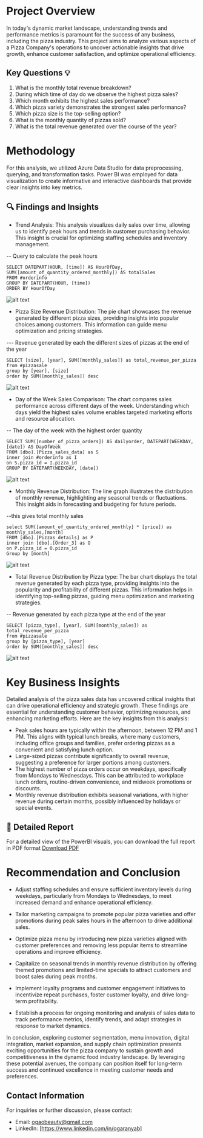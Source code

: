 
# Project Overview

 In today's dynamic market landscape, understanding trends and performance metrics is paramount for the success of any business, including the pizza industry. This project aims to analyze various aspects of a Pizza Company's operations to uncover actionable insights that drive growth, enhance customer satisfaction, and optimize operational efficiency.

 ## Key Questions 💡

 1. What is the monthly total revenue breakdown?
 2. During which time of day do we observe the highest pizza sales?
 3. Which month exhibits the highest sales performance?
 4. Which pizza variety demonstrates the strongest sales performance?
 5. Which pizza size is the top-selling option?
 6. What is the monthly quantity of pizzas sold?
 7. What is the total revenue generated over the course of the year?

# Methodology

For this analysis, we utilized Azure Data Studio for data preprocessing, querying, and transformation tasks. Power BI was employed for data visualization to create informative and interactive dashboards that provide clear insights into key metrics.

## 🔍 Findings and Insights

* Trend Analysis: This analysis visualizes daily sales over time, allowing us to identify peak hours and trends in customer purchasing behavior. This insight is crucial for optimizing staffing schedules and inventory management.

 -- Query to calculate the peak hours

    SELECT DATEPART(HOUR, [time]) AS HourOfDay, SUM([amount_of_quantity_ordered_monthly]) AS totalSales
    FROM #orderinfo
    GROUP BY DATEPART(HOUR, [time])
    ORDER BY HourOfDay


![alt text](image.png)

* Pizza Size Revenue Distribution: The pie chart showcases the revenue generated by different pizza sizes, providing insights into popular choices among customers. This information can guide menu optimization and pricing strategies.

--- Revenue generated by each the different sizes of pizzas at the end of the year

    SELECT [size], [year], SUM([monthly_sales]) as total_revenue_per_pizza 
    from #pizzasale
    group by [year], [size]
    order by SUM([monthly_sales]) desc


![alt text](image-1.png)


* Day of the Week Sales Comparison: The chart compares sales performance across different days of the week. Understanding which days yield the highest sales volume enables targeted marketing efforts and resource allocation.

-- The day of the week with the highest order quantity

    SELECT SUM([number_of_pizza_orders]) AS dailyorder, DATEPART(WEEKDAY, [date]) AS DayOfWeek
    FROM [dbo].[Pizza_sales_data] as S
    inner join #orderinfo as I
    on S.pizza_id = I.pizza_id
    GROUP BY DATEPART(WEEKDAY, [date])

![alt text](image-2.png)

* Monthly Revenue Distribution: The line graph illustrates the distribution of monthly revenue, highlighting any seasonal trends or fluctuations. This insight aids in forecasting and budgeting for future periods.

--this gives total monthly sales 

    select SUM([amount_of_quantity_ordered_monthly] * [price]) as monthly_sales,[month]
    FROM [dbo].[Pizzas_details] as P
    inner join [dbo].[Order_3] as O
    on P.pizza_id = O.pizza_id
    Group by [month]

![alt text](image-3.png)

* Total Revenue Distribution by Pizza type: The bar chart displays the total revenue generated by each pizza type, providing insights into the popularity and profitability of different pizzas. This information helps in identifying top-selling pizzas, guiding menu optimization and marketing strategies.
  
-- Revenue generated by each pizza type at the end of the year

    SELECT [pizza_type], [year], SUM([monthly_sales]) as total_revenue_per_pizza 
    from #pizzasale
    group by [pizza_type], [year]
    order by SUM([monthly_sales]) desc

![alt text](image-4.png)

# Key Business Insights
Detailed analysis of the pizza sales data has uncovered critical insights that can drive operational efficiency and strategic growth. These findings are essential for understanding customer behavior, optimizing resources, and enhancing marketing efforts. Here are the key insights from this analysis:

*  Peak sales hours are typically within the afternoon, between 12 PM and 1 PM. This aligns with typical lunch breaks, where many customers, including office groups and families, prefer ordering pizzas as a convenient and satisfying lunch option. 
* Large-sized pizzas contribute significantly to overall revenue, suggesting a preference for larger portions among customers.
* The highest number of pizza orders occur on weekdays, specifically from Mondays to Wednesdays. This can be attributed to workplace lunch orders, routine-driven convenience, and midweek promotions or discounts.
* Monthly revenue distribution exhibits seasonal variations, with higher revenue during certain months, possibly influenced by holidays or special events.

## 📄 Detailed Report

For a detailed view of the PowerBI visuals, you can download the full report in PDF format [Download PDF](Pizzatrend.pdf)

# Recommendation and Conclusion

* Adjust staffing schedules and ensure sufficient inventory levels during weekdays, particularly from Mondays to Wednesdays, to meet increased demand and enhance operational efficiency.

* Tailor marketing campaigns to promote popular pizza varieties and offer promotions during peak sales hours in the afternoon to drive additional sales.

* Optimize pizza menu by introducing new pizza varieties aligned with customer preferences and removing less popular items to streamline operations and improve efficiency.

* Capitalize on seasonal trends in monthly revenue distribution by offering themed promotions and limited-time specials to attract customers and boost sales during peak months.

* Implement loyalty programs and customer engagement initiatives to incentivize repeat purchases, foster customer loyalty, and drive long-term profitability.

* Establish a process for ongoing monitoring and analysis of sales data to track performance metrics, identify trends, and adapt strategies in response to market dynamics.

In conclusion, exploring customer segmentation, menu innovation, digital integration, market expansion, and supply chain optimization presents exciting opportunities for the pizza company to sustain growth and competitiveness in the dynamic food industry landscape. By leveraging these potential avenues, the company can position itself for long-term success and continued excellence in meeting customer needs and preferences.

## Contact Information

For inquiries or further discussion, please contact:
- Email: [ogaobeauty@gmail.com](ogaobeauty@gmail.com)
- LinkedIn: [https://www.linkedin.com/in/ogaranyab]






